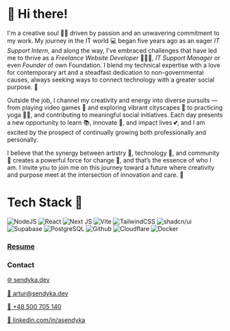 # 👋 **Hi there!** 

I'm a creative soul 👨‍🎨 driven by passion and an unwavering commitment to my work. My journey in the IT world 💻 began five years ago as an eager *IT Support Intern*, and along the way, I’ve embraced challenges that have led me to thrive as a *Freelance Website Developer* 👨🏼‍💻, *IT Support Manager* or even *Founder* of own Foundation. I blend my technical expertise with a love for contemporary art and a steadfast dedication to non-governmental causes, always seeking ways to connect technology with a greater social purpose. 🤗

Outside the job, I channel my creativity and energy into diverse pursuits — from playing video games 👾 and exploring vibrant cityscapes 🌆 to practicing yoga 🧘🏻, and contributing to meaningful social initiatives. Each day presents a new opportunity to learn 📚, innovate 🧪, and impact lives 💕, and I am excited by the prospect of continually growing both professionally and personally.

I believe that the synergy between artistry 🎨, technology 📱, and community 👥 creates a powerful force for change 💪, and that’s the essence of who I am. I invite you to join me on this journey toward a future where creativity and purpose meet at the intersection of innovation and care. 🫶

# Tech Stack 🚀

![NodeJS](https://img.shields.io/badge/node.js-6DA55F?style=for-the-badge&logo=node.js&logoColor=white) ![React](https://img.shields.io/badge/react-%2320232a.svg?style=for-the-badge&logo=react&logoColor=%2361DAFB) ![Next JS](https://img.shields.io/badge/Next-black?style=for-the-badge&logo=next.js&logoColor=white) ![Vite](https://img.shields.io/badge/vite-%23646CFF.svg?style=for-the-badge&logo=vite&logoColor=white) ![TailwindCSS](https://img.shields.io/badge/tailwindcss-%2338B2AC.svg?style=for-the-badge&logo=tailwind-css&logoColor=white) ![shadcn/ui](https://img.shields.io/badge/shadcn/ui-000000.svg?style=for-the-badge&logo=shadcn/ui&logoColor=white) ![Supabase](https://img.shields.io/badge/Supabase-181818?style=for-the-badge&logo=supabase&logoColor=white) ![PostgreSQL](https://img.shields.io/badge/PostgreSQL-316192?style=for-the-badge&logo=postgresql&logoColor=white) ![Github](https://img.shields.io/badge/GitHub-181717.svg?style=for-the-badge&logo=GitHub&logoColor=white) ![Cloudflare](https://img.shields.io/badge/Cloudflare-F38020.svg?style=for-the-badge&logo=Cloudflare&logoColor=white) ![Docker](https://img.shields.io/badge/Docker-2496ED.svg?style=for-the-badge&logo=Docker&logoColor=white) 

### [Resume](https://sendyka.dev/resume)

### **Contact**

[🌐 sendyka.dev](https://sendyka.dev)

[📧 artur@sendyka.dev](mailto:artur@sendyka.dev)

[📱 +48 500 705 140](tel:+48500705140)

[🔗 linkedin.com/in/asendyka](https://www.linkedin.com/in/asendyka/)




